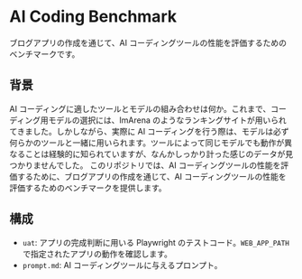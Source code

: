 # AI Coding Benchmark

ブログアプリの作成を通じて、AI コーディングツールの性能を評価するためのベンチマークです。

## 背景

AI コーディングに適したツールとモデルの組み合わせは何か。これまで、コーディング用モデルの選択には、ImArena のようなランキングサイトが用いられてきました。しかしながら、実際に AI コーディングを行う際は、モデルは必ず何らかのツールと一緒に用いられます。ツールによって同じモデルでも動作が異なることは経験的に知られていますが、なんかしっかり計った感じのデータが見つかりませんでした。
このリポジトリでは、AI コーディングツールの性能を評価するために、ブログアプリの作成を通じて、AI コーディングツールの性能を評価するためのベンチマークを提供します。

## 構成

- `uat`: アプリの完成判断に用いる Playwright のテストコード。`WEB_APP_PATH`で指定されたアプリの動作を確認します。
- `prompt.md`: AI コーディングツールに与えるプロンプト。
